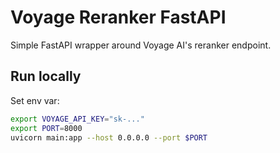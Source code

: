 # Voyage Reranker FastAPI

Simple FastAPI wrapper around Voyage AI's reranker endpoint.

## Run locally

Set env var:
```bash
export VOYAGE_API_KEY="sk-..."
export PORT=8000
uvicorn main:app --host 0.0.0.0 --port $PORT
